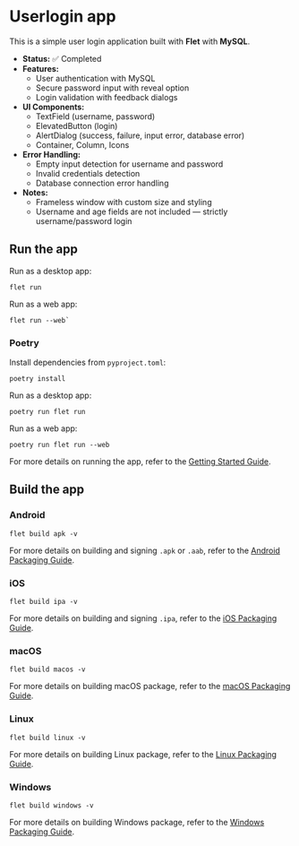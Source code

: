 # Userlogin app
This is a simple user login application built with **Flet** with **MySQL**.

- **Status:** ✅ Completed
- **Features:**
  - User authentication with MySQL
  - Secure password input with reveal option
  - Login validation with feedback dialogs
- **UI Components:**
  - TextField (username, password)
  - ElevatedButton (login)
  - AlertDialog (success, failure, input error, database error)
  - Container, Column, Icons
- **Error Handling:**
  - Empty input detection for username and password
  - Invalid credentials detection
  - Database connection error handling
- **Notes:**
  - Frameless window with custom size and styling
  - Username and age fields are not included — strictly username/password login

## Run the app

Run as a desktop app:

```
flet run
```

Run as a web app:

```
flet run --web`
```

### Poetry

Install dependencies from `pyproject.toml`:

```
poetry install
```

Run as a desktop app:

```
poetry run flet run
```

Run as a web app:

```
poetry run flet run --web
```

For more details on running the app, refer to the [Getting Started Guide](https://flet.dev/docs/getting-started/).

## Build the app

### Android

```
flet build apk -v
```

For more details on building and signing `.apk` or `.aab`, refer to the [Android Packaging Guide](https://flet.dev/docs/publish/android/).

### iOS

```
flet build ipa -v
```

For more details on building and signing `.ipa`, refer to the [iOS Packaging Guide](https://flet.dev/docs/publish/ios/).

### macOS

```
flet build macos -v
```

For more details on building macOS package, refer to the [macOS Packaging Guide](https://flet.dev/docs/publish/macos/).

### Linux

```
flet build linux -v
```

For more details on building Linux package, refer to the [Linux Packaging Guide](https://flet.dev/docs/publish/linux/).

### Windows

```
flet build windows -v
```

For more details on building Windows package, refer to the [Windows Packaging Guide](https://flet.dev/docs/publish/windows/).